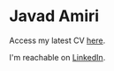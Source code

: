 # Javad Amiri

Access my latest CV [here](cv.pdf).

I'm reachable on [LinkedIn](http://www.linkedin.com/in/javad-amiri/).